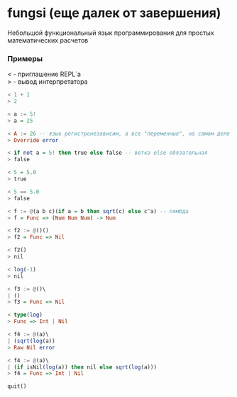 # fungsi (еще далек от завершения)
Небольшой функциональный язык программирования для простых математических расчетов


### Примеры
< - приглашение REPL\`а                                                                 
\> - вывод интерпретатора

```haskell
< 1 + 1 
> 2

< a := 5!
> a = 25

< A := 26 -- язык регистронезависим, а все "переменные", на самом деле константы
> Override error

< if not a = 5! then true else false -- ветка else обязательная
> false

< 5 = 5.0
> true

< 5 == 5.0
> false

< f := @(a b c)(if a = b then sqrt(c) else с^a) -- лямбда
> f = Func => (Num Num Num) -> Num

< f2 := @()()
> f2 = Func => Nil

< f2()
> nil

< log(-1)
> nil

< f3 := @()\
| ()
> f3 = Func => Nil

< type(log)
> Func => Int | Nil

< f4 := @(a)\
| (sqrt(log(a))
> Raw Nil error

< f4 := @(a)\
| (if isNil(log(a)) then nil else sqrt(log(a)))
> f4 = Func => Int | Nil

quit()
```
